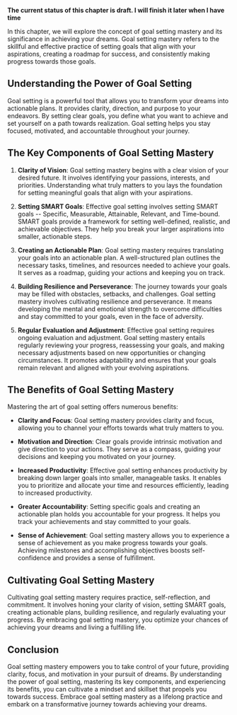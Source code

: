 **The current status of this chapter is draft. I will finish it later when I have time**

In this chapter, we will explore the concept of goal setting mastery and its significance in achieving your dreams. Goal setting mastery refers to the skillful and effective practice of setting goals that align with your aspirations, creating a roadmap for success, and consistently making progress towards those goals.

**Understanding the Power of Goal Setting**
-------------------------------------------

Goal setting is a powerful tool that allows you to transform your dreams into actionable plans. It provides clarity, direction, and purpose to your endeavors. By setting clear goals, you define what you want to achieve and set yourself on a path towards realization. Goal setting helps you stay focused, motivated, and accountable throughout your journey.

**The Key Components of Goal Setting Mastery**
----------------------------------------------

1. **Clarity of Vision**: Goal setting mastery begins with a clear vision of your desired future. It involves identifying your passions, interests, and priorities. Understanding what truly matters to you lays the foundation for setting meaningful goals that align with your aspirations.

2. **Setting SMART Goals**: Effective goal setting involves setting SMART goals -- Specific, Measurable, Attainable, Relevant, and Time-bound. SMART goals provide a framework for setting well-defined, realistic, and achievable objectives. They help you break your larger aspirations into smaller, actionable steps.

3. **Creating an Actionable Plan**: Goal setting mastery requires translating your goals into an actionable plan. A well-structured plan outlines the necessary tasks, timelines, and resources needed to achieve your goals. It serves as a roadmap, guiding your actions and keeping you on track.

4. **Building Resilience and Perseverance**: The journey towards your goals may be filled with obstacles, setbacks, and challenges. Goal setting mastery involves cultivating resilience and perseverance. It means developing the mental and emotional strength to overcome difficulties and stay committed to your goals, even in the face of adversity.

5. **Regular Evaluation and Adjustment**: Effective goal setting requires ongoing evaluation and adjustment. Goal setting mastery entails regularly reviewing your progress, reassessing your goals, and making necessary adjustments based on new opportunities or changing circumstances. It promotes adaptability and ensures that your goals remain relevant and aligned with your evolving aspirations.

**The Benefits of Goal Setting Mastery**
----------------------------------------

Mastering the art of goal setting offers numerous benefits:

* **Clarity and Focus**: Goal setting mastery provides clarity and focus, allowing you to channel your efforts towards what truly matters to you.

* **Motivation and Direction**: Clear goals provide intrinsic motivation and give direction to your actions. They serve as a compass, guiding your decisions and keeping you motivated on your journey.

* **Increased Productivity**: Effective goal setting enhances productivity by breaking down larger goals into smaller, manageable tasks. It enables you to prioritize and allocate your time and resources efficiently, leading to increased productivity.

* **Greater Accountability**: Setting specific goals and creating an actionable plan holds you accountable for your progress. It helps you track your achievements and stay committed to your goals.

* **Sense of Achievement**: Goal setting mastery allows you to experience a sense of achievement as you make progress towards your goals. Achieving milestones and accomplishing objectives boosts self-confidence and provides a sense of fulfillment.

**Cultivating Goal Setting Mastery**
------------------------------------

Cultivating goal setting mastery requires practice, self-reflection, and commitment. It involves honing your clarity of vision, setting SMART goals, creating actionable plans, building resilience, and regularly evaluating your progress. By embracing goal setting mastery, you optimize your chances of achieving your dreams and living a fulfilling life.

Conclusion
----------

Goal setting mastery empowers you to take control of your future, providing clarity, focus, and motivation in your pursuit of dreams. By understanding the power of goal setting, mastering its key components, and experiencing its benefits, you can cultivate a mindset and skillset that propels you towards success. Embrace goal setting mastery as a lifelong practice and embark on a transformative journey towards achieving your dreams.
